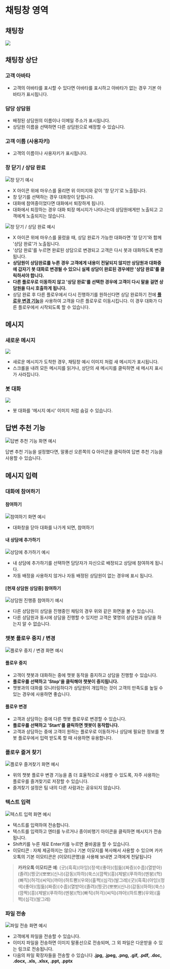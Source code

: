 # 채팅창 영역

## 채팅창

![](../../.gitbook/assets/openbeta_chat_%20%287%29.png)

## 채팅창 상단

### 고객 아바타

* 고객의 아바타를 표시할 수 있다면 아바타를 표시하고 아바타가 없는 경우 기본 아바타가 표시됩니다.

### 담당 상담원

* 배정된 상담원의 이름이나 이메일 주소가 표시됩니다.
* 상담원 이름을 선택하면 다른 상담원으로 배정할 수 있습니다.

###  고객 이름 \(사용자키\)

* 고객의 이름이나 사용자키가 표시됩니다.

### 창 닫기 / 상담 완료

![&#xCC3D; &#xB2EB;&#xAE30; &#xC608;&#xC2DC;](../../.gitbook/assets/openbeta_.png)

* X 아이콘 위에 마우스를 올리면 위 이미지와 같이 '창 닫기'로 노출됩니다.
* 창 닫기를 선택하는 경우 대화창이 닫힙니다.
* 대화에 참여중이었다면 대화에서 퇴장하게 됩니다.
* 대화에서 퇴장하는 경우 대화 퇴장 메시지가 나타나는데 상담원에게만 노출되고 고객에게 노출되지는 않습니다.

![&#xCC3D; &#xB2EB;&#xAE30; / &#xC0C1;&#xB2F4; &#xC644;&#xB8CC; &#xC608;&#xC2DC;](../../.gitbook/assets/openbeta_%20%282%29.png)

* X 아이콘 위에 마우스를 올렸을 때, 상담 완료가 가능한 대화라면 '창 닫기'와 함께 '상담 완료'가 노출됩니다.
* '상담 완료'를 누르면 완료된 상담으로 변경되고 고객은 다시 봇과 대화하도록 변경됩니다.
* **상담원이 상담완료를 누른 경우 고객에게 내용이 전달되지 않지만 상담원과 대화중에 갑자기 봇 대화로 변경될 수 있으니 실제 상담이 완료된 경우에만 '상담 완료'를 클릭하셔야 합니다.**
* **다른 플로우로 이동하지 않고 '상담 완료'를 선택한 경우에 고객이 다시 말을 걸면 상담원을 다시 호출하게 됩니다.**
* 상담 완료 후 다른 플로우에서 다시 진행하기를 원하신다면 상담 완료하기 전에 [**플로우 변경 기능**](untitled-2.md#undefined-16)을 사용하여 고객을 다른 플로우로 이동시킵니다. 이 경우 대화가 다른 플로우에서 시작되도록 할 수 있습니다.

## 메시지

### 새로운 메시지

![](../../.gitbook/assets/openbeta_chat_.png)

* 새로운 메시지가 도착한 경우, 채팅창 예시 이미지 처럼 새 메시지가 표시됩니다.
* 스크롤을 내려 모든 메시지를 읽거나, 상단의 새 메시지를 클릭하면 새 메시지 표시가 사라집니다.

### 봇 대화

![](../../.gitbook/assets/openbeta_chat_%20%2814%29.png)

* 봇 대화를 '메시지 예시' 이미지 처럼 숨길 수 있습니다.

## 답변 추천 기능

![&#xB2F5;&#xBCC0; &#xCD94;&#xCC9C; &#xAE30;&#xB2A5; &#xD654;&#xBA74; &#xC608;&#xC2DC;](../../.gitbook/assets/openbeta_chat_%20%284%29.png)

답변 추천 기능을 설정했다면, 말풍선 오른쪽의 Q 아이콘을 클릭하여 답변 추천 기능을 사용할 수 있습니다.

## 메시지 입력

### 대화에 참여하기

#### 참여하기

![&#xCC38;&#xC5EC;&#xD558;&#xAE30; &#xD654;&#xBA74; &#xC608;&#xC2DC;](../../.gitbook/assets/_.png)

* 대화창을 닫아 대화를 나가게 되면, 참여하기 

#### 내 상담에 추가하기

![&#xC0C1;&#xB2F4;&#xC5D0; &#xCD94;&#xAC00;&#xD558;&#xAE30; &#xC608;&#xC2DC;](../../.gitbook/assets/_-_.png)

* 내 상담에 추가하기를 선택하면 담당자가 자신으로 배정되고 상담에 참여하게 됩니다.
* 자동 배정을 사용하지 않거나 자동 배정된 상담원이 없는 경우에 표시 됩니다.

#### \[현재 상담원 상담중\] 참여하기

![&#xC0C1;&#xB2F4;&#xC6D0; &#xC9C4;&#xD589;&#xC911; &#xCC38;&#xC5EC;&#xD558;&#xAE30; &#xC608;&#xC2DC;](../../.gitbook/assets/_-_%20%281%29.png)

* 다른 상담원이 상담을 진행중인 채팅의 경우 위와 같은 화면을 볼 수 있습니다.
* 다른 상담원과 동시에 상담을 진행할 수 있지만 고객은 몇명의 상담원과 상담을 하는지 알 수 없습니다.

### 챗봇 플로우 중지 / 변경

![&#xD50C;&#xB85C;&#xC6B0; &#xC911;&#xC9C0; / &#xBCC0;&#xACBD; &#xD654;&#xBA74; &#xC608;&#xC2DC;](../../.gitbook/assets/openbeta_chat_%20%2810%29.png)

#### 플로우 중지

* 고객이 챗봇과 대화하는 중에 챗봇 동작을 중지하고 상담을 진행할 수 있습니다.
* **플로우를 선택하고 'Stop'을 클릭해야 챗봇이 중지됩니다.**
* 챗봇과의 대화를 모니터링하다가 상담원이 개입하는 것이 고객의 만족도를 높일 수 있는 경우에 사용하면 좋습니다.

#### 플로우 변경

* 고객과 상담하는 중에 다른 챗봇 플로우로 변경할 수 있습니다.
* **플로우를 선택하고 'Start'를 클릭하면 챗봇이 동작합니다.**
* 고객과 상담하는 중에 고객이 원하는 플로우로 이동하거나 상담에 필요한 정보를 챗봇 플로우에서 입력 받도록 할 때 사용하면 유용합니다.

### 플로우 즐겨 찾기

![&#xD50C;&#xB85C;&#xC6B0; &#xC990;&#xACA8;&#xCC3E;&#xAE30; &#xD654;&#xBA74; &#xC608;&#xC2DC;](../../.gitbook/assets/openbeta_chat_-_%20%281%29.png)

* 위의 챗봇 플로우 변경 기능을 좀 더 효율적으로 사용할 수 있도록, 자주 사용하는 플로우를 즐겨찾기로 저장할 수 있습니다.
* 즐겨찾기 설정은 팀 내의 다른 사람과는 공유되지 않습니다.

### 텍스트 입력

![&#xD14D;&#xC2A4;&#xD2B8; &#xC785;&#xB825; &#xD654;&#xBA74; &#xC608;&#xC2DC;](../../.gitbook/assets/openbeta_chat_%20%282%29.png)

* 텍스트를 입력하여 전송합니다.
* 텍스트를 입력하고 엔터를 누르거나 종이비행기 아이콘을 클릭하면 메시지가 전송됩니다.
* Shift키를 누른 채로 Enter키를 누르면 줄바꿈을 할 수 있습니다.
* 이모티콘 : 자체 제공하지는 않으나 기본 이모지를 복사해서 사용할 수 있으며 카카오톡의 기본 이모티콘은 \(이모티콘명\)을 사용해 보내면 고객에게 전달됩니다

> **카카오톡 이모티콘 예**: \(굿\)\(흑흑\)\(아잉\)\(정색\)\(좋아\)\(힘듦\)\(짜증\)\(수줍\)\(열받아\)\(졸려\)\(찡긋\)\(뽀뽀\)\(신나\)\(감동\)\(하하\)\(쑥스\)\(깜짝\)\(흥\)\(제발\)\(푸하하\)\(멘붕\)\(헉\)\(빠직\)\(허걱\)\(씨익\)\(꺄아\)\(하트뿅\)\(우와\)\(훌쩍\)\(심각\)\(발그레\)\(굿\)\(흑흑\)\(아잉\)\(정색\)\(좋아\)\(힘듦\)\(짜증\)\(수줍\)\(열받아\)\(졸려\)\(찡긋\)\(뽀뽀\)\(신나\)\(감동\)\(하하\)\(쑥스\)\(깜짝\)\(흥\)\(제발\)\(푸하하\)\(멘붕\)\(헉\)\(빠직\)\(허걱\)\(씨익\)\(꺄아\)\(하트뿅\)\(우와\)\(훌쩍\)\(심각\)\(발그레\)

### 파일 전송

![&#xD30C;&#xC77C; &#xC804;&#xC1A1; &#xD654;&#xBA74; &#xC608;&#xC2DC;](../../.gitbook/assets/openbeta_chat_%20%2811%29.png)

* 고객에게 파일을 전송할 수 있습니다.
* 이미지 파일을 전송하면 이미지 말풍선으로 전송되며, 그 외 파일은 다운받을 수 있는 링크로 전송됩니다.
* 다음의 파일 확장자들을 전송할 수 있습니다 **.jpg, .jpeg, .png, .gif, .pdf, .doc, .docx, .xls, .xlsx, .ppt, .pptx**

